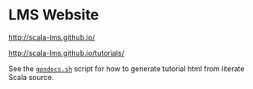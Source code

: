 LMS Website
===========

http://scala-lms.github.io/

http://scala-lms.github.io/tutorials/

See the [`gendocs.sh`](gendocs.sh) script for how to generate tutorial html from literate Scala source.
